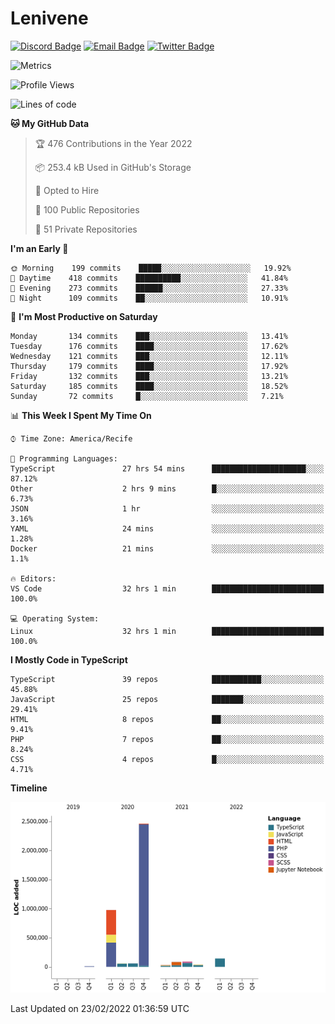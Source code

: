 # Lenivene

[![Discord Badge](https://img.shields.io/badge/-Lenivene%230715-black?style=flat-square&logo=Discord&logoColor=white)](http://discord.com/)
[![Email Badge](https://img.shields.io/badge/-lenivene@msn.com-black?style=flat-square&logo=Gmail&logoColor=white&link=mailto:lenivene@msn.com)](mailto:lenivene@msn.com)
[![Twitter Badge](https://img.shields.io/badge/-@enevinel-black?style=flat-square&logo=twitter&logoColor=white&link=https://twitter.com/enevinel)](https://twitter.com/enevinel)

<!-- https://github-readme-stats.vercel.app/api?username=lenivene&show_icons=true -->

<img src="https://metrics.lecoq.io/lenivene?template=classic&config.timezone=America%2FRecife" alt="Metrics" />

<!--START_SECTION:waka-->
![Profile Views](http://img.shields.io/badge/Profile%20Views-4-blue)

![Lines of code](https://img.shields.io/badge/From%20Hello%20World%20I%27ve%20Written-4%20Million%20lines%20of%20code-blue)

**🐱 My GitHub Data** 

> 🏆 476 Contributions in the Year 2022
 > 
> 📦 253.4 kB Used in GitHub's Storage 
 > 
> 💼 Opted to Hire
 > 
> 📜 100 Public Repositories 
 > 
> 🔑 51 Private Repositories  
 > 
**I'm an Early 🐤** 

```text
🌞 Morning    199 commits    █████░░░░░░░░░░░░░░░░░░░░   19.92% 
🌆 Daytime    418 commits    ██████████░░░░░░░░░░░░░░░   41.84% 
🌃 Evening    273 commits    ██████░░░░░░░░░░░░░░░░░░░   27.33% 
🌙 Night      109 commits    ██░░░░░░░░░░░░░░░░░░░░░░░   10.91%

```
📅 **I'm Most Productive on Saturday** 

```text
Monday       134 commits    ███░░░░░░░░░░░░░░░░░░░░░░   13.41% 
Tuesday      176 commits    ████░░░░░░░░░░░░░░░░░░░░░   17.62% 
Wednesday    121 commits    ███░░░░░░░░░░░░░░░░░░░░░░   12.11% 
Thursday     179 commits    ████░░░░░░░░░░░░░░░░░░░░░   17.92% 
Friday       132 commits    ███░░░░░░░░░░░░░░░░░░░░░░   13.21% 
Saturday     185 commits    ████░░░░░░░░░░░░░░░░░░░░░   18.52% 
Sunday       72 commits     █░░░░░░░░░░░░░░░░░░░░░░░░   7.21%

```


📊 **This Week I Spent My Time On** 

```text
⌚︎ Time Zone: America/Recife

💬 Programming Languages: 
TypeScript               27 hrs 54 mins      █████████████████████░░░░   87.12% 
Other                    2 hrs 9 mins        █░░░░░░░░░░░░░░░░░░░░░░░░   6.73% 
JSON                     1 hr                ░░░░░░░░░░░░░░░░░░░░░░░░░   3.16% 
YAML                     24 mins             ░░░░░░░░░░░░░░░░░░░░░░░░░   1.28% 
Docker                   21 mins             ░░░░░░░░░░░░░░░░░░░░░░░░░   1.1%

🔥 Editors: 
VS Code                  32 hrs 1 min        █████████████████████████   100.0%

💻 Operating System: 
Linux                    32 hrs 1 min        █████████████████████████   100.0%

```

**I Mostly Code in TypeScript** 

```text
TypeScript               39 repos            ███████████░░░░░░░░░░░░░░   45.88% 
JavaScript               25 repos            ███████░░░░░░░░░░░░░░░░░░   29.41% 
HTML                     8 repos             ██░░░░░░░░░░░░░░░░░░░░░░░   9.41% 
PHP                      7 repos             ██░░░░░░░░░░░░░░░░░░░░░░░   8.24% 
CSS                      4 repos             █░░░░░░░░░░░░░░░░░░░░░░░░   4.71%

```


**Timeline**

![Chart not found](https://raw.githubusercontent.com/lenivene/lenivene/master/charts/bar_graph.png) 


 Last Updated on 23/02/2022 01:36:59 UTC
<!--END_SECTION:waka-->